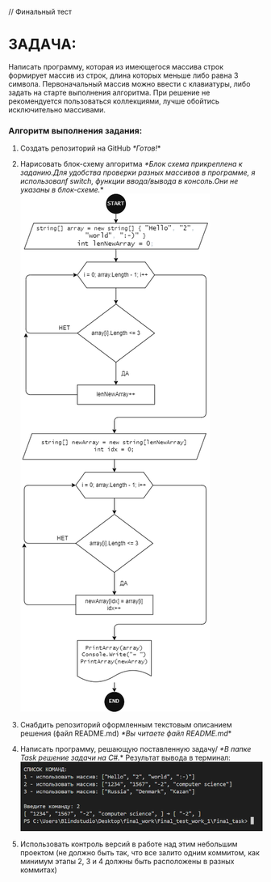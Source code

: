 // Финальный тест
# ЗАДАЧА: 
Написать программу, которая из имеющегося массива строк формирует массив из строк, длина которых меньше либо равна 3 символа. Первоначальный массив можно ввести с клавиатуры, либо задать на старте выполнения алгоритма. При решение не рекомендуется пользоваться коллекциями, лучше обойтись исключительно массивами.

### Алгоритм выполнения задания:
1. Создать репозиторий на GitHub 
_*Готов!_*
2. Нарисовать блок-схему алгоритма
_*Блок схема прикреплена к заданию.Для удобства проверки разных массивов в программе, я использовалf switch, функции ввода/вывода в консоль.Они не указаны в блок-схеме._*
![воть](block.png)
3. Снабдить репозиторий оформленным текстовым описанием решения (файл README.md)
_*Вы читаете файл README.md_*

4. Написать программу, решающую поставленную задачу/
_*В папке Task решение задачи на C#._*
Результат вывода в терминал:
![Смотри](task_done.png)

5. Использовать контроль версий в работе над этим небольшим проектом (не должно быть так, что все залито одним коммитом, как минимум этапы 2, 3 и 4 должны быть расположены в разных коммитах)
